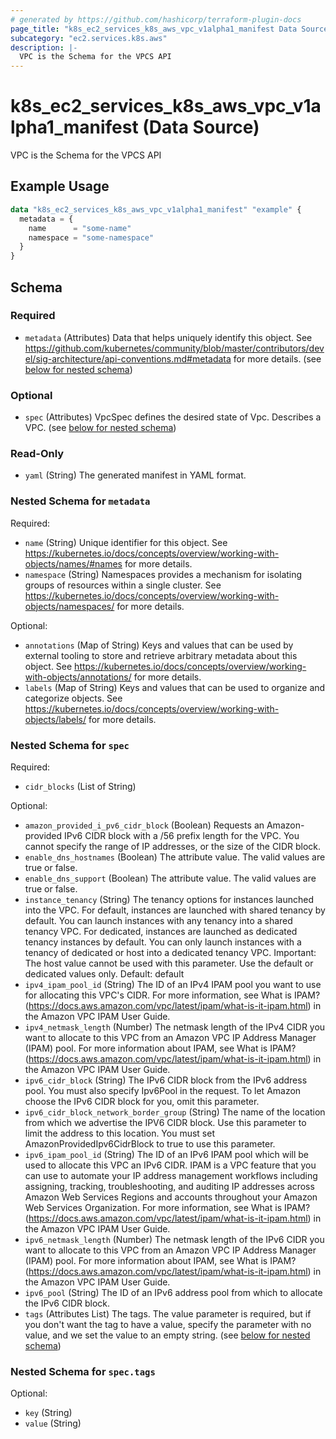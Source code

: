 ```yaml
---
# generated by https://github.com/hashicorp/terraform-plugin-docs
page_title: "k8s_ec2_services_k8s_aws_vpc_v1alpha1_manifest Data Source - terraform-provider-k8s"
subcategory: "ec2.services.k8s.aws"
description: |-
  VPC is the Schema for the VPCS API
---
```


# k8s_ec2_services_k8s_aws_vpc_v1alpha1_manifest (Data Source)

VPC is the Schema for the VPCS API

## Example Usage

```terraform
data "k8s_ec2_services_k8s_aws_vpc_v1alpha1_manifest" "example" {
  metadata = {
    name      = "some-name"
    namespace = "some-namespace"
  }
}
```

<!-- schema generated by tfplugindocs -->
## Schema

### Required

- `metadata` (Attributes) Data that helps uniquely identify this object. See https://github.com/kubernetes/community/blob/master/contributors/devel/sig-architecture/api-conventions.md#metadata for more details. (see [below for nested schema](#nestedatt--metadata))

### Optional

- `spec` (Attributes) VpcSpec defines the desired state of Vpc. Describes a VPC. (see [below for nested schema](#nestedatt--spec))

### Read-Only

- `yaml` (String) The generated manifest in YAML format.

<a id="nestedatt--metadata"></a>
### Nested Schema for `metadata`

Required:

- `name` (String) Unique identifier for this object. See https://kubernetes.io/docs/concepts/overview/working-with-objects/names/#names for more details.
- `namespace` (String) Namespaces provides a mechanism for isolating groups of resources within a single cluster. See https://kubernetes.io/docs/concepts/overview/working-with-objects/namespaces/ for more details.

Optional:

- `annotations` (Map of String) Keys and values that can be used by external tooling to store and retrieve arbitrary metadata about this object. See https://kubernetes.io/docs/concepts/overview/working-with-objects/annotations/ for more details.
- `labels` (Map of String) Keys and values that can be used to organize and categorize objects. See https://kubernetes.io/docs/concepts/overview/working-with-objects/labels/ for more details.


<a id="nestedatt--spec"></a>
### Nested Schema for `spec`

Required:

- `cidr_blocks` (List of String)

Optional:

- `amazon_provided_i_pv6_cidr_block` (Boolean) Requests an Amazon-provided IPv6 CIDR block with a /56 prefix length for the VPC. You cannot specify the range of IP addresses, or the size of the CIDR block.
- `enable_dns_hostnames` (Boolean) The attribute value. The valid values are true or false.
- `enable_dns_support` (Boolean) The attribute value. The valid values are true or false.
- `instance_tenancy` (String) The tenancy options for instances launched into the VPC. For default, instances are launched with shared tenancy by default. You can launch instances with any tenancy into a shared tenancy VPC. For dedicated, instances are launched as dedicated tenancy instances by default. You can only launch instances with a tenancy of dedicated or host into a dedicated tenancy VPC. Important: The host value cannot be used with this parameter. Use the default or dedicated values only. Default: default
- `ipv4_ipam_pool_id` (String) The ID of an IPv4 IPAM pool you want to use for allocating this VPC's CIDR. For more information, see What is IPAM? (https://docs.aws.amazon.com/vpc/latest/ipam/what-is-it-ipam.html) in the Amazon VPC IPAM User Guide.
- `ipv4_netmask_length` (Number) The netmask length of the IPv4 CIDR you want to allocate to this VPC from an Amazon VPC IP Address Manager (IPAM) pool. For more information about IPAM, see What is IPAM? (https://docs.aws.amazon.com/vpc/latest/ipam/what-is-it-ipam.html) in the Amazon VPC IPAM User Guide.
- `ipv6_cidr_block` (String) The IPv6 CIDR block from the IPv6 address pool. You must also specify Ipv6Pool in the request. To let Amazon choose the IPv6 CIDR block for you, omit this parameter.
- `ipv6_cidr_block_network_border_group` (String) The name of the location from which we advertise the IPV6 CIDR block. Use this parameter to limit the address to this location. You must set AmazonProvidedIpv6CidrBlock to true to use this parameter.
- `ipv6_ipam_pool_id` (String) The ID of an IPv6 IPAM pool which will be used to allocate this VPC an IPv6 CIDR. IPAM is a VPC feature that you can use to automate your IP address management workflows including assigning, tracking, troubleshooting, and auditing IP addresses across Amazon Web Services Regions and accounts throughout your Amazon Web Services Organization. For more information, see What is IPAM? (https://docs.aws.amazon.com/vpc/latest/ipam/what-is-it-ipam.html) in the Amazon VPC IPAM User Guide.
- `ipv6_netmask_length` (Number) The netmask length of the IPv6 CIDR you want to allocate to this VPC from an Amazon VPC IP Address Manager (IPAM) pool. For more information about IPAM, see What is IPAM? (https://docs.aws.amazon.com/vpc/latest/ipam/what-is-it-ipam.html) in the Amazon VPC IPAM User Guide.
- `ipv6_pool` (String) The ID of an IPv6 address pool from which to allocate the IPv6 CIDR block.
- `tags` (Attributes List) The tags. The value parameter is required, but if you don't want the tag to have a value, specify the parameter with no value, and we set the value to an empty string. (see [below for nested schema](#nestedatt--spec--tags))

<a id="nestedatt--spec--tags"></a>
### Nested Schema for `spec.tags`

Optional:

- `key` (String)
- `value` (String)
